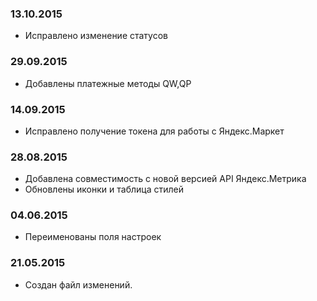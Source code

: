 ### 13.10.2015
* Исправлено изменение статусов

### 29.09.2015
* Добавлены платежные методы QW,QP

### 14.09.2015
* Исправлено получение токена для работы с Яндекс.Маркет

### 28.08.2015
* Добавлена совместимость с новой версией API Яндекс.Метрика
* Обновлены иконки и таблица стилей

### 04.06.2015
* Переименованы поля настроек

### 21.05.2015
* Создан файл изменений.

